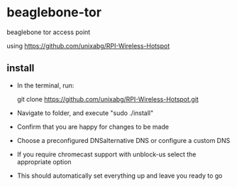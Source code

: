 # beaglebone-tor
beaglebone tor access point

using https://github.com/unixabg/RPI-Wireless-Hotspot

## install

* In the terminal, run:

    git clone https://github.com/unixabg/RPI-Wireless-Hotspot.git

* Navigate to folder, and execute "sudo ./install"
* Confirm that you are happy for changes to be made
* Choose a preconfigured DNSalternative DNS or configure a custom DNS
* If you require chromecast support with unblock-us select the appropriate option
* This should automatically set everything up and leave you ready to go
